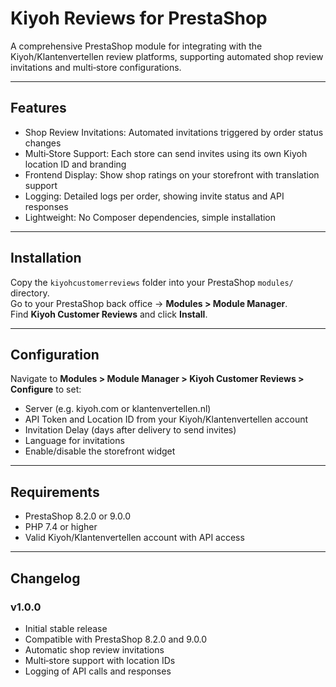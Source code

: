 # Kiyoh Reviews for PrestaShop
A comprehensive PrestaShop module for integrating with the Kiyoh/Klantenvertellen review platforms, supporting automated shop review invitations and multi‑store configurations.

---

## Features
- Shop Review Invitations: Automated invitations triggered by order status changes  
- Multi‑Store Support: Each store can send invites using its own Kiyoh location ID and branding  
- Frontend Display: Show shop ratings on your storefront with translation support  
- Logging: Detailed logs per order, showing invite status and API responses  
- Lightweight: No Composer dependencies, simple installation  

---

## Installation
Copy the `kiyohcustomerreviews` folder into your PrestaShop `modules/` directory.  
Go to your PrestaShop back office → **Modules > Module Manager**.  
Find **Kiyoh Customer Reviews** and click **Install**.  

---

## Configuration
Navigate to **Modules > Module Manager > Kiyoh Customer Reviews > Configure** to set:

- Server (e.g. kiyoh.com or klantenvertellen.nl)  
- API Token and Location ID from your Kiyoh/Klantenvertellen account  
- Invitation Delay (days after delivery to send invites)  
- Language for invitations  
- Enable/disable the storefront widget  

---

## Requirements
- PrestaShop 8.2.0 or 9.0.0  
- PHP 7.4 or higher  
- Valid Kiyoh/Klantenvertellen account with API access  

---

## Changelog
### v1.0.0
- Initial stable release  
- Compatible with PrestaShop 8.2.0 and 9.0.0  
- Automatic shop review invitations  
- Multi‑store support with location IDs  
- Logging of API calls and responses  

